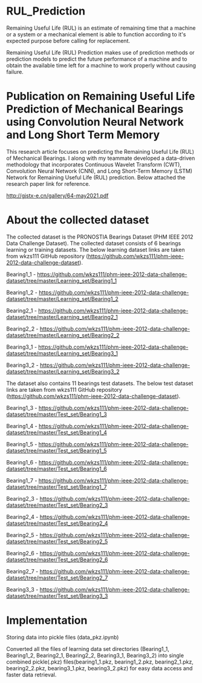# RUL_Prediction
Remaining Useful Life (RUL) is an estimate of remaining time that a machine or a system or a mechanical element is able to function according to it's expected purpose before calling for replacement.

Remaining Useful Life (RUL) Prediction makes use of prediction methods or prediction models to predict the future performance of a machine and to obtain the available time left for a machine to work properly without causing failure.

# Publication on Remaining Useful Life Prediction of Mechanical Bearings using Convolution Neural Network and Long Short Term Memory
This research article focuses on predicting the Remaining Useful Life (RUL) of Mechanical Bearings. I along with my teammate developed a data-driven methodology that incorporates Continuous Wavelet Transform (CWT), Convolution Neural Network (CNN), and Long Short-Term Memory (LSTM) Network for Remaining Useful Life (RUL) prediction. Below attached the research paper link for reference.

http://gjstx-e.cn/gallery/64-may2021.pdf

# About the collected dataset
The collected dataset is the PRONOSTIA Bearings Dataset (PHM IEEE 2012 Data Challenge Dataset). The collected dataset consists of 6 bearings learning or training datasets. The below learning dataset links are taken from wkzs111 GitHub repository (https://github.com/wkzs111/phm-ieee-2012-data-challenge-dataset).

Bearing1_1 - https://github.com/wkzs111/phm-ieee-2012-data-challenge-dataset/tree/master/Learning_set/Bearing1_1

Bearing1_2 - https://github.com/wkzs111/phm-ieee-2012-data-challenge-dataset/tree/master/Learning_set/Bearing1_2

Bearing2_1 - https://github.com/wkzs111/phm-ieee-2012-data-challenge-dataset/tree/master/Learning_set/Bearing2_1

Bearing2_2 - https://github.com/wkzs111/phm-ieee-2012-data-challenge-dataset/tree/master/Learning_set/Bearing2_2

Bearing3_1 - https://github.com/wkzs111/phm-ieee-2012-data-challenge-dataset/tree/master/Learning_set/Bearing3_1

Bearing3_2 - https://github.com/wkzs111/phm-ieee-2012-data-challenge-dataset/tree/master/Learning_set/Bearing3_2

The dataset also contains 11 bearings test datasets. The below test dataset links are taken from wkzs111 GitHub repository (https://github.com/wkzs111/phm-ieee-2012-data-challenge-dataset).

Bearing1_3 - https://github.com/wkzs111/phm-ieee-2012-data-challenge-dataset/tree/master/Test_set/Bearing1_3

Bearing1_4 - https://github.com/wkzs111/phm-ieee-2012-data-challenge-dataset/tree/master/Test_set/Bearing1_4

Bearing1_5 - https://github.com/wkzs111/phm-ieee-2012-data-challenge-dataset/tree/master/Test_set/Bearing1_5

Bearing1_6 - https://github.com/wkzs111/phm-ieee-2012-data-challenge-dataset/tree/master/Test_set/Bearing1_6

Bearing1_7 - https://github.com/wkzs111/phm-ieee-2012-data-challenge-dataset/tree/master/Test_set/Bearing1_7

Bearing2_3 - https://github.com/wkzs111/phm-ieee-2012-data-challenge-dataset/tree/master/Test_set/Bearing2_3

Bearing2_4 - https://github.com/wkzs111/phm-ieee-2012-data-challenge-dataset/tree/master/Test_set/Bearing2_4

Bearing2_5 - https://github.com/wkzs111/phm-ieee-2012-data-challenge-dataset/tree/master/Test_set/Bearing2_5

Bearing2_6 - https://github.com/wkzs111/phm-ieee-2012-data-challenge-dataset/tree/master/Test_set/Bearing2_6

Bearing2_7 - https://github.com/wkzs111/phm-ieee-2012-data-challenge-dataset/tree/master/Test_set/Bearing2_7

Bearing3_3 - https://github.com/wkzs111/phm-ieee-2012-data-challenge-dataset/tree/master/Test_set/Bearing3_3

# Implementation
Storing data into pickle files (data_pkz.ipynb)

Converted all the files of learning data set directories (Bearing1_1, Bearing1_2, Bearing2_1, Bearing2_2, Bearing3_1, Bearing3_2) into single combined pickle(.pkz) files(bearing1_1.pkz, bearing1_2.pkz, bearing2_1.pkz, bearing2_2.pkz, bearing3_1.pkz, bearing3_2.pkz) for easy data access and faster data retrieval.
